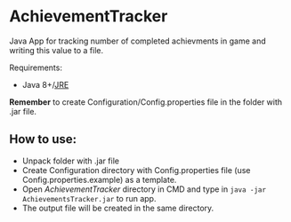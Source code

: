 # AchievementTracker
Java App for tracking number of completed achievments in game and writing this value to a file.

Requirements:
- Java 8+/[JRE](https://www.java.com/pl/download/manual.jsp)

**Remember** to create Configuration/Config.properties file in the folder with .jar file.

## How to use:
- Unpack folder with .jar file
- Create Configuration directory with Config.properties file (use Config.properties.example) as a template.
- Open *AchievementTracker* directory in CMD and type in `java -jar AchievementsTracker.jar` to run app.
- The output file will be created in the same directory.
